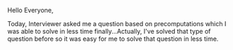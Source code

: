 
Hello Everyone,

Today, Interviewer asked me a question based on precomputations which I was able to solve in less time finally...Actually, I've solved that type of question before so it was easy for me to solve that question in less time.
 